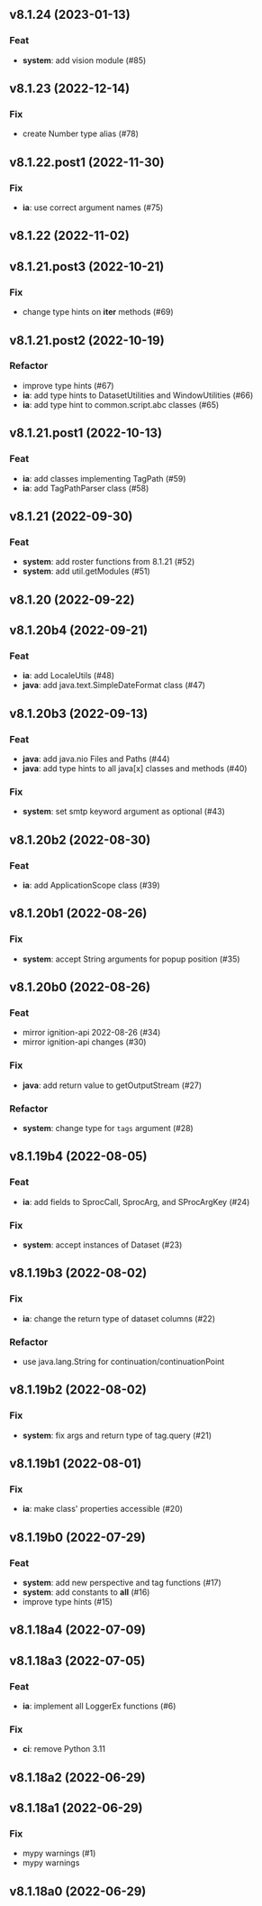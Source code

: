 ## v8.1.24 (2023-01-13)

### Feat

- **system**: add vision module (#85)

## v8.1.23 (2022-12-14)

### Fix

- create Number type alias (#78)

## v8.1.22.post1 (2022-11-30)

### Fix

- **ia**: use correct argument names (#75)

## v8.1.22 (2022-11-02)

## v8.1.21.post3 (2022-10-21)

### Fix

- change type hints on __iter__ methods (#69)

## v8.1.21.post2 (2022-10-19)

### Refactor

- improve type hints (#67)
- **ia**: add type hints to DatasetUtilities and WindowUtilities (#66)
- **ia**: add type hint to common.script.abc classes (#65)

## v8.1.21.post1 (2022-10-13)

### Feat

- **ia**: add classes implementing TagPath (#59)
- **ia**: add TagPathParser class (#58)

## v8.1.21 (2022-09-30)

### Feat

- **system**: add roster functions from 8.1.21 (#52)
- **system**: add util.getModules (#51)

## v8.1.20 (2022-09-22)

## v8.1.20b4 (2022-09-21)

### Feat

- **ia**: add LocaleUtils (#48)
- **java**: add java.text.SimpleDateFormat class (#47)

## v8.1.20b3 (2022-09-13)

### Feat

- **java**: add java.nio Files and Paths (#44)
- **java**: add type hints to all java[x] classes and methods (#40)

### Fix

- **system**: set smtp keyword argument as optional (#43)

## v8.1.20b2 (2022-08-30)

### Feat

- **ia**: add ApplicationScope class (#39)

## v8.1.20b1 (2022-08-26)

### Fix

- **system**: accept String arguments for popup position (#35)

## v8.1.20b0 (2022-08-26)

### Feat

- mirror ignition-api 2022-08-26 (#34)
- mirror ignition-api changes (#30)

### Fix

- **java**: add return value to getOutputStream (#27)

### Refactor

- **system**: change type for `tags` argument (#28)

## v8.1.19b4 (2022-08-05)

### Feat

- **ia**: add fields to SprocCall, SprocArg, and SProcArgKey (#24)

### Fix

- **system**: accept instances of Dataset (#23)

## v8.1.19b3 (2022-08-02)

### Fix

- **ia**: change the return type of dataset columns (#22)

### Refactor

- use java.lang.String for continuation/continuationPoint

## v8.1.19b2 (2022-08-02)

### Fix

- **system**: fix args and return type of tag.query (#21)

## v8.1.19b1 (2022-08-01)

### Fix

- **ia**: make class' properties accessible (#20)

## v8.1.19b0 (2022-07-29)

### Feat

- **system**: add new perspective and tag functions (#17)
- **system**: add constants to __all__ (#16)
- improve type hints (#15)

## v8.1.18a4 (2022-07-09)

## v8.1.18a3 (2022-07-05)

### Feat

- **ia**: implement all LoggerEx functions (#6)

### Fix

- **ci**: remove Python 3.11

## v8.1.18a2 (2022-06-29)

## v8.1.18a1 (2022-06-29)

### Fix

- mypy warnings (#1)
- mypy warnings

## v8.1.18a0 (2022-06-29)
